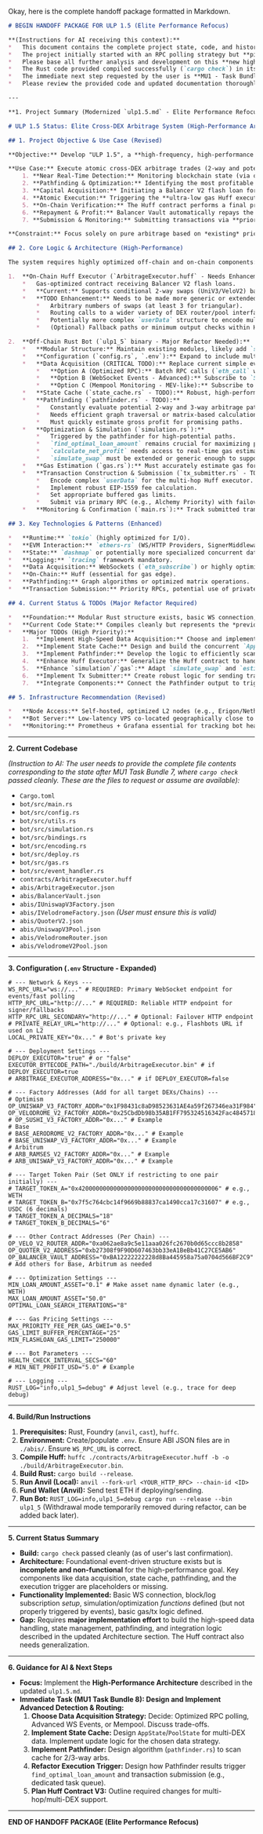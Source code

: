 Okay, here is the complete handoff package formatted in Markdown.

```markdown
# BEGIN HANDOFF PACKAGE FOR ULP 1.5 (Elite Performance Refocus)

**(Instructions for AI receiving this context):**
*   This document contains the complete project state, code, and history for the ULP 1.5 Cross-DEX Arbitrage Bot up to the last interaction.
*   The project initially started with an RPC polling strategy but **pivoted to an event-driven WebSocket architecture**. Subsequently, based on user goals, the strategy was further refined towards **elite performance and competitiveness**, incorporating recommendations for near real-time detection and multi-DEX routing, aiming for significantly higher profit targets.
*   Please base all further analysis and development on this **new high-performance strategic direction** outlined in the updated documentation below (`ulp1.5.md`) and the provided codebase (which represents the state *before* full implementation of these advanced features). Ignore earlier descriptions involving basic RPC polling, simple WebSocket event handling, or the separate Node.js scanner (which has been archived/deprecated).
*   The Rust code provided compiled successfully (`cargo check`) in its last known state *before* attempting the elite strategy refactor, but significant changes are now required.
*   The immediate next step requested by the user is **MU1 - Task Bundle 8: Design and Implement Advanced Detection & Routing**, which involves planning and coding the core logic for near real-time data acquisition (Optimized RPC, Advanced WS, or Mempool) and multi-DEX pathfinding.
*   Please review the provided code and updated documentation thoroughly.

---

**1. Project Summary (Modernized `ulp1.5.md` - Elite Performance Refocus)**

# ULP 1.5 Status: Elite Cross-DEX Arbitrage System (High-Performance Architecture)

## 1. Project Objective & Use Case (Revised)

**Objective:** Develop "ULP 1.5", a **high-frequency, high-performance pure arbitrage system** optimized for L2 execution (Optimism, Base, Arbitrum). The system aims to maximize profit by capturing price discrepancies across **multiple DEXs (20+)** using Balancer V2 flash loans and near real-time data acquisition. Target profit potential: $1k - $40k/day.

**Use Case:** Execute atomic cross-DEX arbitrage trades (2-way and potentially simple 3-way) involving pairs like WETH/USDC across protocols such as Uniswap V3, Velodrome V2, Ramses, Aerodrome, SushiSwap, etc. by:
    1. **Near Real-Time Detection:** Monitoring blockchain state (via optimized RPC polling, WebSocket events, or potentially mempool scanning) across numerous DEXs and pairs for price divergences.
    2. **Pathfinding & Optimization:** Identifying the most profitable multi-hop arbitrage path (e.g., A->B on DEX X, B->A on DEX Y; or A->B->C->A across DEXs X, Y, Z) and calculating the **optimal flash loan amount** to maximize net profit considering fees, estimated gas, and simulated slippage.
    3. **Capital Acquisition:** Initiating a Balancer V2 flash loan for the optimal amount of the starting asset (e.g., WETH).
    4. **Atomic Execution:** Triggering the **ultra-low gas Huff executor contract** (`ArbitrageExecutor.huff`) which receives the loan and executes the pre-calculated sequence of swaps across the specified DEXs within a single transaction.
    5. **On-Chain Verification:** The Huff contract performs a final profit check (`final_balance > loan + fee`) before approving repayment.
    6. **Repayment & Profit:** Balancer Vault automatically repays the loan+fee upon successful execution; profit remains in the executor contract.
    7. **Submission & Monitoring:** Submitting transactions via **priority RPC endpoints** (e.g., Alchemy) or potentially L2 private relays (like Flashbots). Monitoring transaction inclusion and outcome.

**Constraint:** Focus solely on pure arbitrage based on *existing* price differences detectable via on-chain state or near real-time events. No predatory MEV (sandwiching, generalized front-running). Simple back-running or non-predatory "just-in-time" (JIT) liquidity provision / rebalancing via flash loans *might* be considered if aligned with pure arb principles.

## 2. Core Logic & Architecture (High-Performance)

The system requires highly optimized off-chain and on-chain components:

1.  **On-Chain Huff Executor (`ArbitrageExecutor.huff` - Needs Enhancement):**
    *   Gas-optimized contract receiving Balancer V2 flash loans.
    *   **Current:** Supports conditional 2-way swaps (UniV3/VeloV2) based on `userData`. Includes profit check and withdrawal.
    *   **TODO Enhancement:** Needs to be made more generic or extended to support:
        *   Arbitrary numbers of swaps (at least 3 for triangular).
        *   Routing calls to a wider variety of DEX router/pool interfaces (UniV3, Velo/Aero, Curve, Balancer, Sushi etc.).
        *   Potentially more complex `userData` structure to encode multi-hop paths and DEX types/routers per hop.
        *   (Optional) Fallback paths or minimum output checks within Huff for added robustness.

2.  **Off-Chain Rust Bot (`ulp1_5` binary - Major Refactor Needed):**
    *   **Modular Structure:** Maintain existing modules, likely add `state_cache`, `pathfinder`, `tx_submitter`, `mempool_monitor` (optional).
    *   **Configuration (`config.rs`, `.env`):** Expand to include multiple RPC endpoints (WS/HTTP, primary/failover, potentially mempool access), addresses for numerous DEX factories/routers, token lists, pathfinding parameters, advanced gas settings.
    *   **Data Acquisition (CRITICAL TODO):** Replace current simple event/poll model with a high-throughput method:
        *   **Option A (Optimized RPC):** Batch RPC calls (`eth_call` with multicall contract, or direct state reads if possible) polling `slot0`/`reserves` for hundreds of pools very frequently (sub-second). Requires highly optimized RPC provider usage and potentially self-hosted nodes.
        *   **Option B (WebSocket Events - Advanced):** Subscribe to `Swap` events for *all* potentially relevant pools (hundreds/thousands). Requires extremely efficient event decoding and state updating. Robust handling of dropped connections and reorgs is critical.
        *   **Option C (Mempool Monitoring - MEV-like):** Subscribe to pending transactions via WebSocket (`newPendingTransactions`) or dedicated mempool services (Flashbots, BloXroute). Decode pending swaps to anticipate state changes. Highest performance, highest complexity, borders on MEV.
    *   **State Cache (`state_cache.rs` - TODO):** Robust, high-performance, concurrent in-memory cache (`DashMap` or specialized structure) holding the latest prices/liquidity for all monitored pools across target DEXs. Needs efficient updates from the chosen data acquisition method.
    *   **Pathfinding (`pathfinder.rs` - TODO):**
        *   Constantly evaluate potential 2-way and 3-way arbitrage paths using data from the state cache.
        *   Needs efficient graph traversal or matrix-based calculation to check hundreds/thousands of potential paths (e.g., Pair AB on DEX X vs DEX Y, Pair AC on DEX X vs DEX Z, Pair BC on DEX Y vs DEX Z -> Triangular A->B->C->A).
        *   Must quickly estimate gross profit for promising paths.
    *   **Optimization & Simulation (`simulation.rs`):**
        *   Triggered by the pathfinder for high-potential paths.
        *   `find_optimal_loan_amount` remains crucial for maximizing profit vs slippage.
        *   `calculate_net_profit` needs access to real-time gas estimates and accurate simulation.
        *   `simulate_swap` must be extended or generic enough to support quoting on all target DEX types.
    *   **Gas Estimation (`gas.rs`):** Must accurately estimate gas for potentially complex multi-hop paths within the Huff contract.
    *   **Transaction Construction & Submission (`tx_submitter.rs` - TODO):**
        *   Encode complex `userData` for the multi-hop Huff executor.
        *   Implement robust EIP-1559 fee calculation.
        *   Set appropriate buffered gas limits.
        *   Submit via primary RPC (e.g., Alchemy Priority) with failover to secondary RPC or private relay. Handle nonce management carefully.
    *   **Monitoring & Confirmation (`main.rs`):** Track submitted transactions, handle confirmations/reverts. Log extensively.

## 3. Key Technologies & Patterns (Enhanced)

*   **Runtime:** `tokio` (highly optimized for I/O).
*   **EVM Interaction:** `ethers-rs` (WS/HTTP Providers, SignerMiddleware, bindings, ABI utils). Potential use of lower-level RPC libraries or direct socket interaction for latency gains.
*   **State:** `dashmap` or potentially more specialized concurrent data structures. Possibly `redis` or other in-memory DB for state persistence/sharing across processes if scaling horizontally.
*   **Logging:** `tracing` framework mandatory.
*   **Data Acquisition:** WebSockets (`eth_subscribe`) or highly optimized batched RPC polling. Mempool data feeds (optional, advanced).
*   **On-Chain:** Huff (essential for gas edge).
*   **Pathfinding:** Graph algorithms or optimized matrix operations.
*   **Transaction Submission:** Priority RPCs, potential use of private relays (e.g., Flashbots Protect/MEV-Share equivalents on L2s if available).

## 4. Current Status & TODOs (Major Refactor Required)

*   **Foundation:** Modular Rust structure exists, basic WS connection, Huff contract deployment, single-pair simulation/optimization/execution logic implemented (but based on slower event model). Config loading exists.
*   **Current Code State:** Compiles cleanly but represents the *previous* simple event-monitoring architecture, **not** the high-performance multi-DEX goal.
*   **Major TODOs (High Priority):**
    1.  **Implement High-Speed Data Acquisition:** Choose and implement Option A, B, or C for getting pool state data across many DEXs/pairs near real-time. This is the most critical change.
    2.  **Implement State Cache:** Design and build the concurrent `AppState` cache updated by the chosen data acquisition method.
    3.  **Implement Pathfinder:** Develop the logic to efficiently scan the state cache for 2-way and 3-way arbitrage opportunities across multiple DEXs/pairs. It should output potential paths ranked by estimated gross profit.
    4.  **Enhance Huff Executor:** Generalize the Huff contract to handle arbitrary 2-hop or 3-hop paths across different DEX interfaces passed via `userData`.
    5.  **Enhance `simulation`/`gas`:** Adapt `simulate_swap` and `estimate_flash_loan_gas` to handle multi-hop paths and different DEX types accurately.
    6.  **Implement Tx Submitter:** Create robust logic for sending transactions with EIP-1559 params, gas limits, and failover/retry mechanisms.
    7.  **Integrate Components:** Connect the Pathfinder output to trigger Optimization -> Simulation -> Final Check -> Tx Submission flow.

## 5. Infrastructure Recommendation (Revised)

*   **Node Access:** Self-hosted, optimized L2 nodes (e.g., Erigon/Nethermind/Reth) with direct WebSocket/IPC access strongly recommended for lowest latency data acquisition. Supplement with high-tier managed RPC providers (Alchemy/Infura/etc.) for redundancy and potentially sending transactions. Consider mempool services (BloXroute, etc.) if pursuing Option C.
*   **Bot Server:** Low-latency VPS co-located geographically close to main L2 sequencers and your primary nodes/RPC providers (e.g., US East). Need sufficient CPU/RAM for Rust bot computation (especially pathfinding).
*   **Monitoring:** Prometheus + Grafana essential for tracking bot health, RPC/WS status, detected opportunities, attempted trades, success rates, P&L, slippage, latency.

```

---

**2. Current Codebase**

*(Instruction to AI: The user needs to provide the complete file contents corresponding to the state after MU1 Task Bundle 7, where `cargo check` passed cleanly. These are the files to request or assume are available):*

*   `Cargo.toml`
*   `bot/src/main.rs`
*   `bot/src/config.rs`
*   `bot/src/utils.rs`
*   `bot/src/simulation.rs`
*   `bot/src/bindings.rs`
*   `bot/src/encoding.rs`
*   `bot/src/deploy.rs`
*   `bot/src/gas.rs`
*   `bot/src/event_handler.rs`
*   `contracts/ArbitrageExecutor.huff`
*   `abis/ArbitrageExecutor.json`
*   `abis/BalancerVault.json`
*   `abis/IUniswapV3Factory.json`
*   `abis/IVelodromeFactory.json` *(User must ensure this is valid)*
*   `abis/QuoterV2.json`
*   `abis/UniswapV3Pool.json`
*   `abis/VelodromeRouter.json`
*   `abis/VelodromeV2Pool.json`

---

**3. Configuration (`.env` Structure - Expanded)**

```dotenv
# --- Network & Keys ---
WS_RPC_URL="ws://..." # REQUIRED: Primary WebSocket endpoint for events/fast polling
HTTP_RPC_URL="http://..." # REQUIRED: Reliable HTTP endpoint for signer/fallbacks
HTTP_RPC_URL_SECONDARY="http://..." # Optional: Failover HTTP endpoint
# PRIVATE_RELAY_URL="http://..." # Optional: e.g., Flashbots URL if used on L2
LOCAL_PRIVATE_KEY="0x..." # Bot's private key

# --- Deployment Settings ---
DEPLOY_EXECUTOR="true" # or "false"
EXECUTOR_BYTECODE_PATH="./build/ArbitrageExecutor.bin" # if DEPLOY_EXECUTOR=true
# ARBITRAGE_EXECUTOR_ADDRESS="0x..." # if DEPLOY_EXECUTOR=false

# --- Factory Addresses (Add for all target DEXs/Chains) ---
# Optimism
OP_UNISWAP_V3_FACTORY_ADDR="0x1F98431c8aD98523631AE4a59f267346ea31F984"
OP_VELODROME_V2_FACTORY_ADDR="0x25CbdDb98b35AB1FF795324516342Fac4845718f"
# OP_SUSHI_V3_FACTORY_ADDR="0x..." # Example
# Base
# BASE_AERODROME_V2_FACTORY_ADDR="0x..." # Example
# BASE_UNISWAP_V3_FACTORY_ADDR="0x..." # Example
# Arbitrum
# ARB_RAMSES_V2_FACTORY_ADDR="0x..." # Example
# ARB_UNISWAP_V3_FACTORY_ADDR="0x..." # Example

# --- Target Token Pair (Set ONLY if restricting to one pair initially) ---
# TARGET_TOKEN_A="0x4200000000000000000000000000000000000006" # e.g., WETH
# TARGET_TOKEN_B="0x7f5c764cbc14f9669b88837ca1490cca17c31607" # e.g., USDC (6 decimals)
# TARGET_TOKEN_A_DECIMALS="18"
# TARGET_TOKEN_B_DECIMALS="6"

# --- Other Contract Addresses (Per Chain) ---
OP_VELO_V2_ROUTER_ADDR="0xa062ae8a9c5e11aaa026fc2670b0d65ccc8b2858"
OP_QUOTER_V2_ADDRESS="0xb27308f9F90D607463bb33eA1BeBb41C27CE5AB6"
OP_BALANCER_VAULT_ADDRESS="0xBA12222222228d8Ba445958a75a0704d566BF2C9"
# Add others for Base, Arbitrum as needed

# --- Optimization Settings ---
MIN_LOAN_AMOUNT_ASSET="0.1" # Make asset name dynamic later (e.g., WETH)
MAX_LOAN_AMOUNT_ASSET="50.0"
OPTIMAL_LOAN_SEARCH_ITERATIONS="8"

# --- Gas Pricing Settings ---
MAX_PRIORITY_FEE_PER_GAS_GWEI="0.5"
GAS_LIMIT_BUFFER_PERCENTAGE="25"
MIN_FLASHLOAN_GAS_LIMIT="250000"

# --- Bot Parameters ---
HEALTH_CHECK_INTERVAL_SECS="60"
# MIN_NET_PROFIT_USD="5.0" # Example

# --- Logging ---
RUST_LOG="info,ulp1_5=debug" # Adjust level (e.g., trace for deep debug)
```

---

**4. Build/Run Instructions**

1.  **Prerequisites:** Rust, Foundry (`anvil`, `cast`), `huffc`.
2.  **Environment:** Create/populate `.env`. Ensure ABI JSON files are in `./abis/`. Ensure `WS_RPC_URL` is correct.
3.  **Compile Huff:** `huffc ./contracts/ArbitrageExecutor.huff -b -o ./build/ArbitrageExecutor.bin`.
4.  **Build Rust:** `cargo build --release`.
5.  **Run Anvil (Local):** `anvil --fork-url <YOUR_HTTP_RPC> --chain-id <ID>`
6.  **Fund Wallet (Anvil):** Send test ETH if deploying/sending.
7.  **Run Bot:** `RUST_LOG=info,ulp1_5=debug cargo run --release --bin ulp1_5` (Withdrawal mode temporarily removed during refactor, can be added back later).

---

**5. Current Status Summary**

*   **Build:** `cargo check` passed cleanly (as of user's last confirmation).
*   **Architecture:** Foundational event-driven structure exists but is **incomplete and non-functional** for the high-performance goal. Key components like data acquisition, state cache, pathfinding, and the execution trigger are placeholders or missing.
*   **Functionality Implemented:** Basic WS connection, block/log subscription *setup*, simulation/optimization *functions* defined (but not properly triggered by events), basic gas/tx logic defined.
*   **Gap:** Requires **major implementation effort** to build the high-speed data handling, state management, pathfinding, and integration logic described in the updated Architecture section. The Huff contract also needs generalization.

---

**6. Guidance for AI & Next Steps**

*   **Focus:** Implement the **High-Performance Architecture** described in the updated `ulp1.5.md`.
*   **Immediate Task (MU1 Task Bundle 8): Design and Implement Advanced Detection & Routing:**
    1.  **Choose Data Acquisition Strategy:** Decide: Optimized RPC polling, Advanced WS Events, or Mempool. Discuss trade-offs.
    2.  **Implement State Cache:** Design `AppState`/`PoolState` for multi-DEX data. Implement update logic for the chosen data strategy.
    3.  **Implement Pathfinder:** Design algorithm (`pathfinder.rs`) to scan cache for 2/3-way arbs.
    4.  **Refactor Execution Trigger:** Design how Pathfinder results trigger `find_optimal_loan_amount` and transaction submission (e.g., dedicated task queue).
    5.  **Plan Huff Contract V3:** Outline required changes for multi-hop/multi-DEX support.

---

**END OF HANDOFF PACKAGE (Elite Performance Refocus)**
```